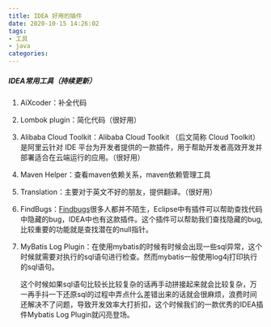 ```yaml
---
title: IDEA 好用的插件
date: 2020-10-15 14:26:02
tags:
- 工具
- java
categories:
---
```


##### IDEA常用工具（持续更新）

1. AiXcoder：补全代码

2. Lombok plugin：简化代码（很好用）

<!--more-->

3. Alibaba Cloud Toolkit：Alibaba Cloud Toolkit （后文简称 Cloud Toolkit）是阿里云针对 IDE 平台为开发者提供的一款插件，用于帮助开发者高效开发并部署适合在云端运行的应用。（很好用）

4. Maven Helper：查看maven依赖关系，maven依赖管理工具

5. Translation：主要对于英文不好的朋友，提供翻译。（很好用）

6. FindBugs：[Findbugs](https://www.baidu.com/s?wd=Findbugs&tn=24004469_oem_dg&rsv_dl=gh_pl_sl_csd)很多人都并不陌生，Eclipse中有插件可以帮助查找代码中隐藏的bug，IDEA中也有这款插件。这个插件可以帮助我们查找隐藏的bug,比较重要的功能就是查找潜在的null指针。

7. MyBatis Log Plugin：在使用mybatis的时候有时候会出现一些sql异常，这个时候就需要对执行的sql语句进行检查。然而mybatis一般使用log4j打印执行的sql语句。

   这个时候如果sql语句比较长比较复杂的话再手动拼接起来就会比较复杂，万一再手抖一下还原sql的过程中弄点什么差错出来的话就会很麻烦，浪费时间还解决不了问题，导致开发效率大打折扣，这个时候我们的一款优秀的IDEA插件Mybatis Log Plugin就闪亮登场。




